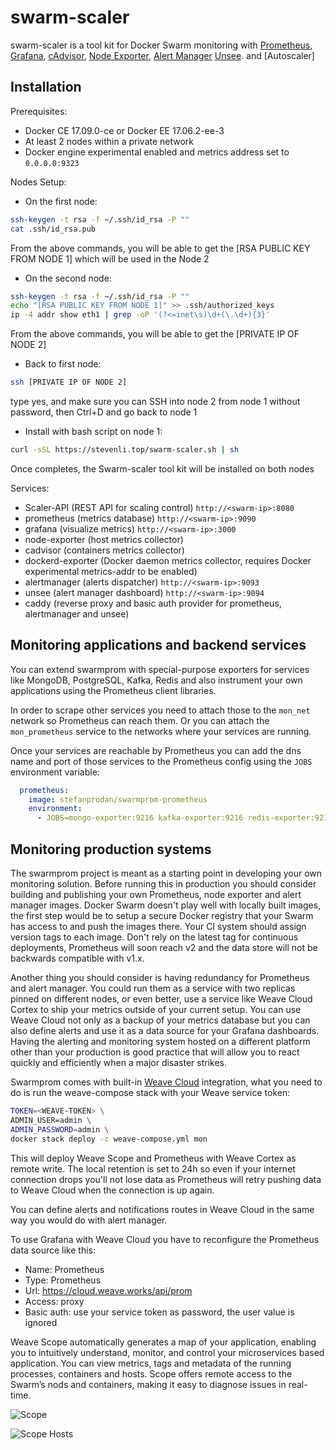 # swarm-scaler

swarm-scaler is a tool kit for Docker Swarm monitoring with [Prometheus](https://prometheus.io/),
[Grafana](http://grafana.org/),
[cAdvisor](https://github.com/google/cadvisor),
[Node Exporter](https://github.com/prometheus/node_exporter),
[Alert Manager](https://github.com/prometheus/alertmanager)
[Unsee](https://github.com/cloudflare/unsee).
and [Autoscaler]

## Installation

Prerequisites:

* Docker CE 17.09.0-ce or Docker EE 17.06.2-ee-3
* At least 2 nodes within a private network
* Docker engine experimental enabled and metrics address set to `0.0.0.0:9323`

Nodes Setup:

* On the first node:

```bash
ssh-keygen -t rsa -f ~/.ssh/id_rsa -P ""
cat .ssh/id_rsa.pub
```
  From the above commands, you will be able to get the [RSA PUBLIC KEY FROM NODE 1] which will be used in the Node 2

* On the second node:

```bash
ssh-keygen -t rsa -f ~/.ssh/id_rsa -P ""
echo "[RSA PUBLIC KEY FROM NODE 1]" >> .ssh/authorized_keys
ip -4 addr show eth1 | grep -oP '(?<=inet\s)\d+(\.\d+){3}'

```
  From the above commands, you will be able to get the [PRIVATE IP OF NODE 2]

* Back to first node:

```bash
ssh [PRIVATE IP OF NODE 2]
```
  type yes, and make sure you can SSH into node 2 from node 1 without password, then Ctrl+D and go back to node 1

* Install with bash script on node 1:

```bash
curl -sSL https://stevenli.top/swarm-scaler.sh | sh
```
  Once completes, the Swarm-scaler tool kit will be installed on both nodes

Services:

* Scaler-API (REST API for scaling control) `http://<swarm-ip>:8080`
* prometheus (metrics database) `http://<swarm-ip>:9090`
* grafana (visualize metrics) `http://<swarm-ip>:3000`
* node-exporter (host metrics collector)
* cadvisor (containers metrics collector)
* dockerd-exporter (Docker daemon metrics collector, requires Docker experimental metrics-addr to be enabled)
* alertmanager (alerts dispatcher) `http://<swarm-ip>:9093`
* unsee (alert manager dashboard) `http://<swarm-ip>:9094`
* caddy (reverse proxy and basic auth provider for prometheus, alertmanager and unsee)



## Monitoring applications and backend services

You can extend swarmprom with special-purpose exporters for services like MongoDB, PostgreSQL, Kafka,
Redis and also instrument your own applications using the Prometheus client libraries.

In order to scrape other services you need to attach those to the `mon_net` network so Prometheus
can reach them. Or you can attach the `mon_prometheus` service to the networks where your services are running.

Once your services are reachable by Prometheus you can add the dns name and port of those services to the
Prometheus config using the `JOBS` environment variable:

```yaml
  prometheus:
    image: stefanprodan/swarmprom-prometheus
    environment:
      - JOBS=mongo-exporter:9216 kafka-exporter:9216 redis-exporter:9216
```

## Monitoring production systems

The swarmprom project is meant as a starting point in developing your own monitoring solution. Before running this
in production you should consider building and publishing your own Prometheus, node exporter and alert manager
images. Docker Swarm doesn't play well with locally built images, the first step would be to setup a secure Docker
registry that your Swarm has access to and push the images there. Your CI system should assign version tags to each
image. Don't rely on the latest tag for continuous deployments, Prometheus will soon reach v2 and the data store
will not be backwards compatible with v1.x.

Another thing you should consider is having redundancy for Prometheus and alert manager.
You could run them as a service with two replicas pinned on different nodes, or even better,
use a service like Weave Cloud Cortex to ship your metrics outside of your current setup.
You can use Weave Cloud not only as a backup of your
metrics database but you can also define alerts and use it as a data source for your Grafana dashboards.
Having the alerting and monitoring system hosted on a different platform other than your production
is good practice that will allow you to react quickly and efficiently when a major disaster strikes.

Swarmprom comes with built-in [Weave Cloud](https://www.weave.works/product/cloud/) integration,
what you need to do is run the weave-compose stack with your Weave service token:

```bash
TOKEN=<WEAVE-TOKEN> \
ADMIN_USER=admin \
ADMIN_PASSWORD=admin \
docker stack deploy -c weave-compose.yml mon
```

This will deploy Weave Scope and Prometheus with Weave Cortex as remote write.
The local retention is set to 24h so even if your internet connection drops you'll not lose data
as Prometheus will retry pushing data to Weave Cloud when the connection is up again.

You can define alerts and notifications routes in Weave Cloud in the same way you would do with alert manager.

To use Grafana with Weave Cloud you have to reconfigure the Prometheus data source like this:

* Name: Prometheus
* Type: Prometheus
* Url: https://cloud.weave.works/api/prom
* Access: proxy
* Basic auth: use your service token as password, the user value is ignored

Weave Scope automatically generates a map of your application, enabling you to intuitively understand,
monitor, and control your microservices based application.
You can view metrics, tags and metadata of the running processes, containers and hosts.
Scope offers remote access to the Swarm’s nods and containers, making it easy to diagnose issues in real-time.

![Scope](https://raw.githubusercontent.com/stefanprodan/swarmprom/master/grafana/screens/weave-scope.png)

![Scope Hosts](https://raw.githubusercontent.com/stefanprodan/swarmprom/master/grafana/screens/weave-scope-hosts-v2.png)
